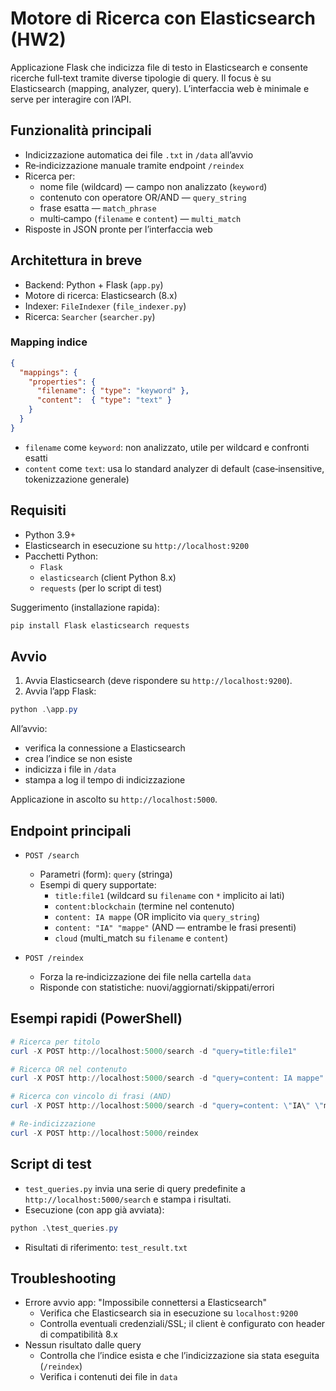 # Motore di Ricerca con Elasticsearch (HW2)

Applicazione Flask che indicizza file di testo in Elasticsearch e consente ricerche full‑text tramite diverse tipologie di query. Il focus è su Elasticsearch (mapping, analyzer, query). L’interfaccia web è minimale e serve per interagire con l’API.

## Funzionalità principali

- Indicizzazione automatica dei file `.txt` in `/data` all’avvio
- Re‑indicizzazione manuale tramite endpoint `/reindex`
- Ricerca per:
  - nome file (wildcard) — campo non analizzato (`keyword`)
  - contenuto con operatore OR/AND — `query_string`
  - frase esatta — `match_phrase`
  - multi‑campo (`filename` e `content`) — `multi_match`
- Risposte in JSON pronte per l’interfaccia web

## Architettura in breve

- Backend: Python + Flask (`app.py`)
- Motore di ricerca: Elasticsearch (8.x)
- Indexer: `FileIndexer` (`file_indexer.py`)
- Ricerca: `Searcher` (`searcher.py`)

### Mapping indice

```json
{
  "mappings": {
    "properties": {
      "filename": { "type": "keyword" },
      "content":  { "type": "text" }
    }
  }
}
```

- `filename` come `keyword`: non analizzato, utile per wildcard e confronti esatti
- `content` come `text`: usa lo standard analyzer di default (case‑insensitive, tokenizzazione generale)

## Requisiti

- Python 3.9+
- Elasticsearch in esecuzione su `http://localhost:9200`
- Pacchetti Python:
  - `Flask`
  - `elasticsearch` (client Python 8.x)
  - `requests` (per lo script di test)

Suggerimento (installazione rapida):
```powershell
pip install Flask elasticsearch requests
```

## Avvio

1) Avvia Elasticsearch (deve rispondere su `http://localhost:9200`).
2) Avvia l’app Flask:
```powershell
python .\app.py
```
All’avvio:
- verifica la connessione a Elasticsearch
- crea l’indice se non esiste
- indicizza i file in `/data`
- stampa a log il tempo di indicizzazione

Applicazione in ascolto su `http://localhost:5000`.

## Endpoint principali

- `POST /search`
  - Parametri (form): `query` (stringa)
  - Esempi di query supportate:
    - `title:file1` (wildcard su `filename` con `*` implicito ai lati)
    - `content:blockchain` (termine nel contenuto)
    - `content: IA mappe` (OR implicito via `query_string`)
    - `content: "IA" "mappe"` (AND — entrambe le frasi presenti)
    - `cloud` (multi_match su `filename` e `content`)

- `POST /reindex`
  - Forza la re‑indicizzazione dei file nella cartella `data`
  - Risponde con statistiche: nuovi/aggiornati/skippati/errori

## Esempi rapidi (PowerShell)

```powershell
# Ricerca per titolo
curl -X POST http://localhost:5000/search -d "query=title:file1"

# Ricerca OR nel contenuto
curl -X POST http://localhost:5000/search -d "query=content: IA mappe"

# Ricerca con vincolo di frasi (AND)
curl -X POST http://localhost:5000/search -d "query=content: \"IA\" \"mappe\""

# Re‑indicizzazione
curl -X POST http://localhost:5000/reindex
```

## Script di test

- `test_queries.py` invia una serie di query predefinite a `http://localhost:5000/search` e stampa i risultati.
- Esecuzione (con app già avviata):
```powershell
python .\test_queries.py
```
- Risultati di riferimento: `test_result.txt`

## Troubleshooting

- Errore avvio app: "Impossibile connettersi a Elasticsearch"
  - Verifica che Elasticsearch sia in esecuzione su `localhost:9200`
  - Controlla eventuali credenziali/SSL; il client è configurato con header di compatibilità 8.x
- Nessun risultato dalle query
  - Controlla che l’indice esista e che l’indicizzazione sia stata eseguita (`/reindex`)
  - Verifica i contenuti dei file in `data`

